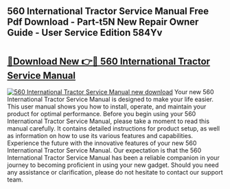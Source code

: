 ## 560 International Tractor Service Manual Free Pdf Download - Part-t5N New Repair Owner Guide - User Service Edition 584Yv

# <h2><a href="http://bc61377.oget.top/?id=560+International+Tractor+Service+Manual">🔗Download New 👉🔴 560 International Tractor Service Manual</a></h2>

[![560 International Tractor Service Manual new download](https://i.imgur.com/5g1atiW.png)](http://bc61377.oget.top/?id=560+International+Tractor+Service+Manual)
Your new 560 International Tractor Service Manual is designed to make your life easier. This user manual shows you how to install, operate, and maintain your product for optimal performance. Before you begin using your 560 International Tractor Service Manual, please take a moment to read this manual carefully. It contains detailed instructions for product setup, as well as information on how to use its various features and capabilities. Experience the future with the innovative features of your new 560 International Tractor Service Manual. Our expectation is that the 560 International Tractor Service Manual has been a reliable companion in your journey to becoming proficient in using your new gadget. Should you need any assistance or clarification, please do not hesitate to contact our support team.
